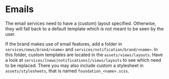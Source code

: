 # Emails

The email services need to have a (custom) layout specified.
Otherwise, they will fall back to a default template which is not meant to be seen by the user.

If the brand makes use of email features, add a folder in `services/news/brand/<name>` and `services/notification/brand/<name>`.
In this folder, custom templates are located in the `assets/views/layouts`.
Have a look at `services/[news|notifications]/views/layouts` to see which need to be replaced.
There you may also include custom a stylesheet in `assets/stylesheets`, that is named `foundation_<name>.scss`.
